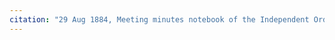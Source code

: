```yaml
---
citation: "29 Aug 1884, Meeting minutes notebook of the Independent Order of Good Templars, High Bridge Lodge No. 296, Tompkins County History Center, Ithaca NY."
---
```




